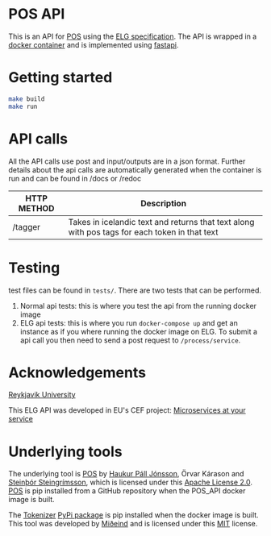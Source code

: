 # POS API
This is an API for [POS](https://github.com/cadia-lvl/POS) using the [ELG specification](https://european-language-grid.readthedocs.io/en/stable/all/A3_API/LTInternalAPI.html#basic-api-pattern).
The API is wrapped in a [docker container](https://www.docker.com/) and is implemented using [fastapi](https://github.com/tiangolo/fastapi).

# Getting started
```bash
make build
make run
```

# API calls
All the API calls use post and input/outputs are in a json format.
Further details about the api calls are automatically generated when the container is run and can be found in /docs or /redoc

| HTTP METHOD | Description |
| ----------- | --------------- |
| /tagger | Takes in icelandic text and returns that text along with pos tags for each token in that text |

# Testing
test files can be found in `tests/`. There are two tests that can be performed.
1. Normal api tests: this is where you test the api from the running docker image
2. ELG api tests: this is where you run `docker-compose up` and get an instance as if you where running the docker image on ELG. To submit a api call you then need to send a post request to `/process/service`.

# Acknowledgements
[Reykjavik University](https://lvl.ru.is)

This ELG API was developed in EU's CEF project: [Microservices at your service](https://www.lingsoft.fi/en/microservices-at-your-service-bridging-gap-between-nlp-research-and-industry)

# Underlying tools
The underlying tool is [POS](https://github.com/cadia-lvl/POS) by [Haukur Páll Jónsson](https://github.com/HaukurPall), Örvar Kárason and [Steinþór Steingrímsson](https://github.com/steinst), which is licensed under this [Apache License 2.0](https://github.com/cadia-lvl/POS/blob/master/LICENSE). [POS](https://github.com/cadia-lvl/POS) is pip installed from a GitHub repository when the POS_API docker image is built. 

The [Tokenizer](https://github.com/mideind/Tokenizer) [PyPi package](https://pypi.org/project/tokenizer/) is pip installed when the docker image is built. This tool was developed by [Miðeind](https://mideind.is/) and is licensed under this [MIT](https://github.com/mideind/Tokenizer/blob/master/LICENSE) license. 

